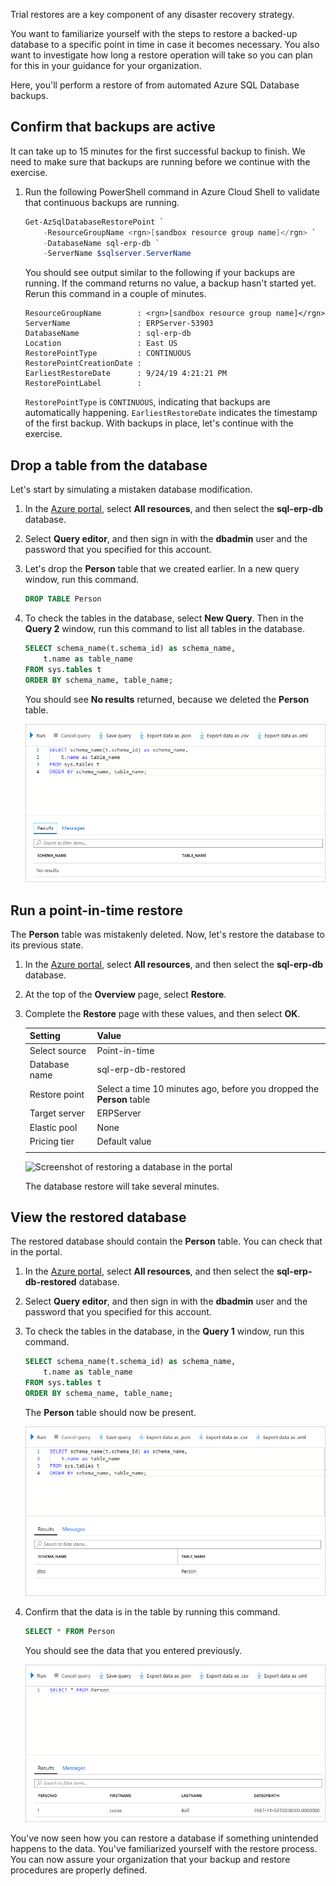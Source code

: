 Trial restores are a key component of any disaster recovery strategy.

You want to familiarize yourself with the steps to restore a backed-up database to a specific point in time in case it becomes necessary. You also want to investigate how long a restore operation will take so you can plan for this in your guidance for your organization.

Here, you'll perform a restore of from automated Azure SQL Database backups.

## Confirm that backups are active

It can take up to 15 minutes for the first successful backup to finish. We need to make sure that backups are running before we continue with the exercise.

1. Run the following PowerShell command in Azure Cloud Shell to validate that continuous backups are running.

    ```powershell
    Get-AzSqlDatabaseRestorePoint `
        -ResourceGroupName <rgn>[sandbox resource group name]</rgn> `
        -DatabaseName sql-erp-db `
        -ServerName $sqlserver.ServerName
    ```

    You should see output similar to the following if your backups are running. If the command returns no value, a backup hasn't started yet. Rerun this command in a couple of minutes.

    ```output
    ResourceGroupName        : <rgn>[sandbox resource group name]</rgn>
    ServerName               : ERPServer-53903
    DatabaseName             : sql-erp-db
    Location                 : East US
    RestorePointType         : CONTINUOUS
    RestorePointCreationDate :
    EarliestRestoreDate      : 9/24/19 4:21:21 PM
    RestorePointLabel        :
    ```

    `RestorePointType` is `CONTINUOUS`, indicating that backups are automatically happening. `EarliestRestoreDate` indicates the timestamp of the first backup. With backups in place, let's continue with the exercise.

## Drop a table from the database

Let's start by simulating a mistaken database modification.

1. In the [Azure portal](https://portal.azure.com/learn.docs.microsoft.com?azure-portal=true), select **All resources**, and then select the **sql-erp-db** database.

1. Select **Query editor**, and then sign in with the **dbadmin** user and the password that you specified for this account.

1. Let's drop the **Person** table that we created earlier. In a new query window, run this command.

    ```sql
    DROP TABLE Person
    ```

1. To check the tables in the database, select **New Query**. Then in the **Query 2** window, run this command to list all tables in the database.

    ```sql
    SELECT schema_name(t.schema_id) as schema_name,
        t.name as table_name
    FROM sys.tables t
    ORDER BY schema_name, table_name;
    ```

    You should see **No results** returned, because we deleted the **Person** table.

    ![Screenshot with no results after querying for the tables in the database](../media/7-no-results.png)

## Run a point-in-time restore

The **Person** table was mistakenly deleted. Now, let's restore the database to its previous state.

1. In the [Azure portal](https://portal.azure.com/learn.docs.microsoft.com?azure-portal=true), select **All resources**, and then select the **sql-erp-db** database.

1. At the top of the **Overview** page, select **Restore**.

1. Complete the **Restore** page with these values, and then select **OK**.

    | Setting | Value |
    | --- | --- |
    | Select source | Point-in-time |
    | Database name | sql-erp-db-restored |
    | Restore point | Select a time 10 minutes ago, before you dropped the **Person** table |
    | Target server | ERPServer |
    | Elastic pool | None |
    | Pricing tier | Default value |
    | | |

    ![Screenshot of restoring a database in the portal](../media/7-restoring-a-database-pitr.png)

    The database restore will take several minutes.

## View the restored database

The restored database should contain the **Person** table. You can check that in the portal.

1. In the [Azure portal](https://portal.azure.com/learn.docs.microsoft.com?azure-portal=true), select **All resources**, and then select the **sql-erp-db-restored** database.

1. Select **Query editor**, and then sign in with the **dbadmin** user and the password that you specified for this account.

1. To check the tables in the database, in the **Query 1** window, run this command.

    ```sql
    SELECT schema_name(t.schema_id) as schema_name,
        t.name as table_name
    FROM sys.tables t
    ORDER BY schema_name, table_name;
    ```

    The **Person** table should now be present.

    ![Screenshot with results after querying for the tables in the database](../media/7-query-after-restore-1.png)

1. Confirm that the data is in the table by running this command.

    ```sql
    SELECT * FROM Person
    ```

    You should see the data that you entered previously.

    ![Screenshot with results after querying for the tables in the database](../media/7-query-after-restore-2.png)

You've now seen how you can restore a database if something unintended happens to the data. You've familiarized yourself with the restore process. You can now assure your organization that your backup and restore procedures are properly defined.